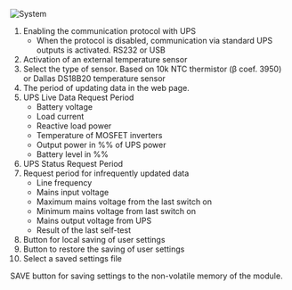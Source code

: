 ![System](https://user-images.githubusercontent.com/36089626/233394935-ebecc1b5-b702-44e4-820f-382692825dc1.png)

1. Enabling the communication protocol with UPS
     - When the protocol is disabled, communication via standard UPS outputs is activated. RS232 or USB
2. Activation of an external temperature sensor
3. Select the type of sensor. Based on 10k NTC thermistor (β coef. 3950) or Dallas DS18B20 temperature sensor
4. The period of updating data in the web page.
5. UPS Live Data Request Period
     - Battery voltage
     - Load current
     - Reactive load power
     - Temperature of MOSFET inverters
     - Output power in %% of UPS power
     - Battery level in %%
6. UPS Status Request Period
7. Request period for infrequently updated data
     - Line frequency
     - Mains input voltage
     - Maximum mains voltage from the last switch on
     - Minimum mains voltage from last switch on
     - Mains output voltage from UPS
     - Result of the last self-test
8. Button for local saving of user settings
9. Button to restore the saving of user settings
10. Select a saved settings file

SAVE button for saving settings to the non-volatile memory of the module.

